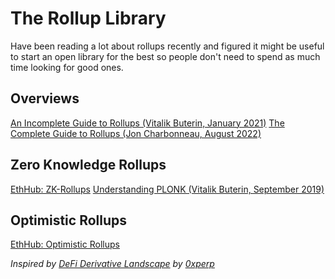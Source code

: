 # The Rollup Library
Have been reading a lot about rollups recently and figured it might be useful to start an open library for the best so people don't need to spend as much time looking for good ones.

## Overviews
[An Incomplete Guide to Rollups (Vitalik Buterin, January 2021)](https://vitalik.ca/general/2021/01/05/rollup.html)
[The Complete Guide to Rollups (Jon Charbonneau, August 2022)](https://members.delphidigital.io/reports/the-complete-guide-to-rollups/)


## Zero Knowledge Rollups
[EthHub: ZK-Rollups](https://docs.ethhub.io/ethereum-roadmap/layer-2-scaling/zk-rollups/)
[Understanding PLONK (Vitalik Buterin, September 2019)](https://vitalik.ca/general/2019/09/22/plonk.html)

## Optimistic Rollups 
[EthHub: Optimistic Rollups](https://docs.ethhub.io/ethereum-roadmap/layer-2-scaling/optimistic_rollups/)


*Inspired by [DeFi Derivative Landscape](https://github.com/0xperp/defi-derivatives) by [0xperp](https://twitter.com/0xperp)*
